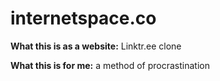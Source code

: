 # internetspace.co

**What this is as a website:** Linktr.ee clone

**What this is for me:** a method of procrastination
